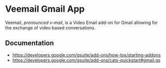 # Veemail Gmail App

Veemail, *pronounced v-mail*, is a Video Email add-on for Gmail allowing for the exchange of video based conversations.



## Documentation

* https://developers.google.com/gsuite/add-ons/how-tos/starting-addons
* https://developers.google.com/gsuite/add-ons/cats-quickstart#gmail.gs
